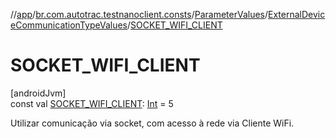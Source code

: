 //[app](../../../../index.md)/[br.com.autotrac.testnanoclient.consts](../../index.md)/[ParameterValues](../index.md)/[ExternalDeviceCommunicationTypeValues](index.md)/[SOCKET_WIFI_CLIENT](-s-o-c-k-e-t_-w-i-f-i_-c-l-i-e-n-t.md)

# SOCKET_WIFI_CLIENT

[androidJvm]\
const val [SOCKET_WIFI_CLIENT](-s-o-c-k-e-t_-w-i-f-i_-c-l-i-e-n-t.md): [Int](https://kotlinlang.org/api/latest/jvm/stdlib/kotlin/-int/index.html) = 5

Utilizar comunicação via socket, com acesso à rede via Cliente WiFi.
